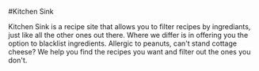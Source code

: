 #Kitchen Sink

Kitchen Sink is a recipe site that allows you to filter recipes by ingrediants, just like all the other ones out there. Where we differ is in offering you the option to blacklist ingredients. Allergic to peanuts, can't stand cottage cheese? We help you find the recipes you want and filter out the ones you don't.
